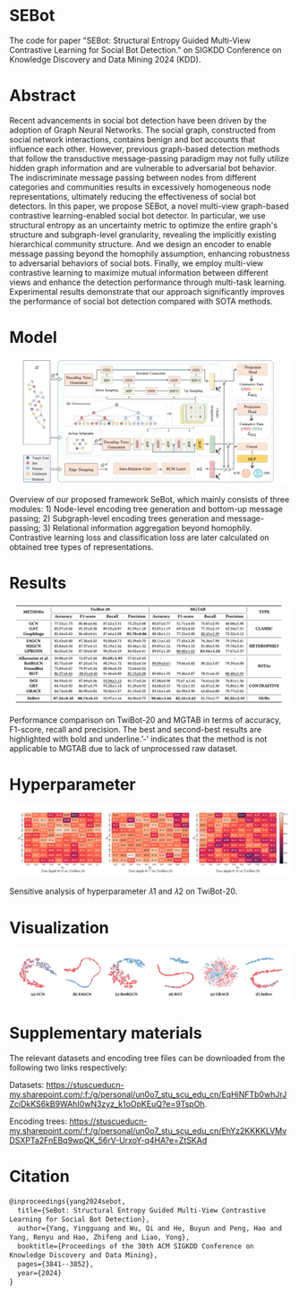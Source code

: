 # SEBot
The code for paper "SEBot: Structural Entropy Guided Multi-View Contrastive Learning for Social Bot Detection." on SIGKDD Conference on Knowledge Discovery and Data Mining  2024 (KDD).

# Abstract
  Recent advancements in social bot detection have been driven by the adoption of Graph Neural Networks. The social graph, constructed from social network interactions, contains benign and bot accounts that influence each other. However, previous graph-based detection methods that follow the transductive message-passing paradigm may not fully utilize hidden graph information and are vulnerable to adversarial bot behavior. The indiscriminate message passing between nodes from different categories and communities results in excessively homogeneous node representations, ultimately reducing the effectiveness of social bot detectors. In this paper, we propose SEBot, a novel multi-view graph-based contrastive learning-enabled social bot detector. In particular, we use structural entropy as an uncertainty metric to optimize the entire graph's structure and subgraph-level granularity, revealing the implicitly existing hierarchical community structure. And we design an encoder to enable message passing beyond the homophily assumption, enhancing robustness to adversarial behaviors of social bots. Finally, we employ multi-view contrastive learning to maximize mutual information between different views and enhance the detection performance through multi-task learning.
Experimental results demonstrate that our approach significantly improves the performance of social bot detection compared with SOTA methods.

# Model
![Model Structure](model.png)

  Overview of our proposed framework SeBot, which mainly consists of three modules: 1) Node-level encoding tree
generation and bottom-up message passing; 2) Subgraph-level encoding trees generation and message-passing; 3) Relational
information aggregation beyond homophily. Contrastive learning loss and classification loss are later calculated on obtained
tree types of representations.
# Results

![Main Results](result.png)

  Performance comparison on TwiBot-20 and MGTAB in terms of accuracy, F1-score, recall and precision. The best and
second-best results are highlighted with bold and underline.’-’ indicates that the method is not applicable to MGTAB due to
lack of unprocessed raw dataset.
# Hyperparameter

![Main Results](heatmap.png)

  Sensitive analysis of hyperparameter 𝜆1 and 𝜆2 on TwiBot-20.
# Visualization

![Main Results](visual.png)

# Supplementary materials
The relevant datasets and encoding tree files can be downloaded from the following two links respectively:

Datasets: https://stuscueducn-my.sharepoint.com/:f:/g/personal/un0o7_stu_scu_edu_cn/EqHiNFTb0whJrJZciDkKS6kB9WAhI0wN3zyz_k1oOpKEuQ?e=9TspOh.

Encoding trees: https://stuscueducn-my.sharepoint.com/:f:/g/personal/un0o7_stu_scu_edu_cn/EhYz2KKKKLVMvDSXPTa2FnEBq9wpQK_56rV-UrxoY-q4HA?e=ZtSKAd

# Citation
```
@inproceedings{yang2024sebot,
  title={SeBot: Structural Entropy Guided Multi-View Contrastive Learning for Social Bot Detection},
  author={Yang, Yingguang and Wu, Qi and He, Buyun and Peng, Hao and Yang, Renyu and Hao, Zhifeng and Liao, Yong},
  booktitle={Proceedings of the 30th ACM SIGKDD Conference on Knowledge Discovery and Data Mining},
  pages={3841--3852},
  year={2024}
}
```
